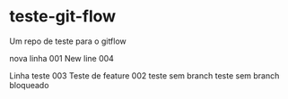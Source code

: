 # teste-git-flow
Um repo de teste para o gitflow

nova linha 001
New line 004

Linha teste 003
Teste de feature 002
teste sem branch
teste sem branch bloqueado
